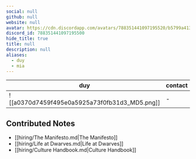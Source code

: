 ```yaml
---
social: null
github: null
website: null
avatar: https://cdn.discordapp.com/avatars/788351441097195520/b5799a413a532ba4fbdcc53fcca65693
discord_id: 788351441097195500
hide_title: true
title: null
description: null
aliases: 
  - duy
  - mia
---
```

<div class="profile"/>

| duy                                                                                                        | contact |
| ---------------------------------------------------------------------------------------------------------- | ------- |
| ![[a0370d7459f495e0a5925a73f0fb31d3_MD5.png]]| \-      |

## Contributed Notes

- [[hiring/The Manifesto.md|The Manifesto]]
- [[hiring/Life at Dwarves.md|Life at Dwarves]]
- [[hiring/Culture Handbook.md|Culture Handbook]]